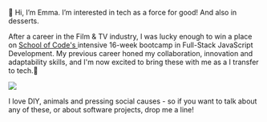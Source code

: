 👋 Hi, I’m Emma. I’m interested in tech as a force for good! And also in desserts.

After a career in the Film & TV industry, I was lucky enough to win a place on <a href="https://www.schoolofcode.co.uk/" rel="nofollow"> School of Code's </a> intensive 16-week bootcamp in Full-Stack JavaScript Development. My previous career honed my collaboration, innovation and adaptability skills, and I'm now excited to bring these with me as a I transfer to tech.<g-emoji class="g-emoji" alias="rocket">🚀</g-emoji> 

<img src="https://www.codewars.com/users/elawilkinson/badges/small" />

I love DIY, animals and pressing social causes - so if you want to talk about any of these, or about software projects, drop me a line!


<!---
elawilkinson/elawilkinson is a ✨ special ✨ repository because its `README.md` (this file) appears on your GitHub profile.
You can click the Preview link to take a look at your changes.
--->
